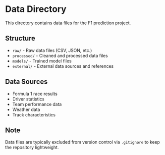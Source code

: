 # Data Directory

This directory contains data files for the F1 prediction project.

## Structure

- `raw/` - Raw data files (CSV, JSON, etc.)
- `processed/` - Cleaned and processed data files
- `models/` - Trained model files
- `external/` - External data sources and references

## Data Sources

- Formula 1 race results
- Driver statistics
- Team performance data
- Weather data
- Track characteristics

## Note

Data files are typically excluded from version control via `.gitignore` to keep the repository lightweight.